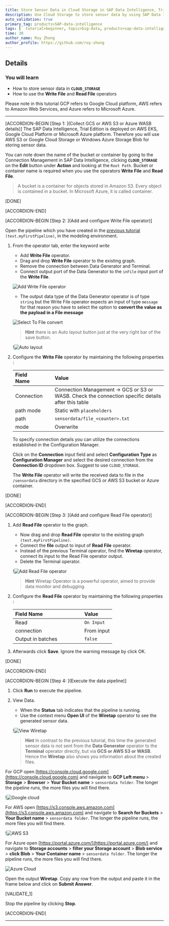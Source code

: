 ```yaml
---
title: Store Sensor Data in Cloud Storage in SAP Data Intelligence, Trial Edition
description: Use Cloud Storage to store sensor data by using SAP Data Intelligence, Trial Edition.
auto_validation: true
primary_tag: products>SAP-data-intelligence
tags: [  tutorial>beginner, topic>big-data, products>sap-data-intelligence ]
time: 30
author_name: Roy Zhong
author_profile: https://github.com/roy-zhong
---
```


## Details
### You will learn  
- How to store sensor data in **`CLOUD_STORAGE`**
- How to use the **Write File** and **Read File** operators

Please note in this tutorial GCP refers to Google Cloud platform, AWS refers to Amazon Web Services, and Azure refers to Microsoft Azure.

---

[ACCORDION-BEGIN [Step 1: ](Collect GCS or AWS S3 or Azure WASB details)]
The SAP Data Intelligence, Trial Edition is deployed on AWS EKS, Google Cloud Platform or Microsoft Azure platform. Therefore you will use AWS S3 or Google Cloud Storage or Windows Azure Storage Blob for storing sensor data.

You can note down the name of the bucket or container by going to the Connection Management in SAP Data Intelligence, clicking **`CLOUD_STORAGE`** on the **Edit** button under **Action** and looking at the `Root Path`. Bucket or container name is required when you use the operators **Write File** and **Read File**.

>A bucket is a container for objects stored in Amazon S3. Every object is contained in a bucket. In Microsoft Azure, it is called container.

[DONE]

[ACCORDION-END]

[ACCORDION-BEGIN [Step 2: ](Add and configure Write File operator)]

Open the pipeline which you have created in the [previous tutorial](dataintelligence-trial-v2-pipelines-part01) `(test.myFirstPipeline)`, in the modeling environment.

 1. From the operator tab, enter the keyword *write*
    - Add **Write File** operator.
    - Drag and drop **Write File** operator to the existing graph.
    - Remove the connection between Data Generator and Terminal.
    - Connect output port of the Data Generator to the `inFile` input port of the **Write File**.

    ![Add Write File operator](datahub-trial-v2-pipelines-part02-1.png)

    - The output data type of the Data Generator operator is of type `string` but the Write File operator expects an input of type `message` for that reason you have to select the option to **convert the value as the payload in a File message**

    ![Select To File convert](datahub-trial-v2-pipelines-part02-0.png)

    >**Hint** there is an Auto layout button just at the very right bar of the save button.

    !![Auto layout](autolayout.png)

2. Configure the **Write File** operator by maintaining the following properties :

    |  Field Name&nbsp;&nbsp;&nbsp;&nbsp;&nbsp;&nbsp;&nbsp;&nbsp;&nbsp;&nbsp;&nbsp;&nbsp;&nbsp;     | Value
    |  :------------- | :-------------
    | Connection | Connection Management -> GCS or S3 or WASB. Check the connection specific details after this table
    | path mode | Static with `placeholders`
    | path  | `sensordata/file_<counter>.txt`
    | mode | Overwrite

    To specify connection details you can utilize the connections established in the Configuration Manager.

    Click on the **Connection** input field and select **Configuration Type** as **Configuration Manager** and select the desired connection from the **Connection ID** dropdown box. Suggest to use `CLOUD_STORAGE`.

    The **Write File** operator will write the received data to file in the `/sensordata` directory in the specified GCS or AWS S3 bucket or Azure container.

[DONE]

[ACCORDION-END]

[ACCORDION-BEGIN [Step 3: ](Add and configure Read File operator)]

1. Add **Read File** operator to the graph.
    - Now drag and drop **Read File** operator to the existing graph `(test.myFirstPipeline)`.
    - Connect the **file** output to input of **Read File** operator.
    - Instead of the previous Terminal operator, find the **Wiretap** operator, connect its input to the Read File operator output.
    - Delete the Terminal operator.

    !![Add Read File operator](datahub-trial-v2-pipelines-part02-2.png)


    >**Hint** Wiretap Operator is a powerful operator, aimed to provide data monitor and debugging.

2. Configure the **Read File** operator by maintaining the following properties :

    |  Field Name&nbsp;&nbsp;&nbsp;&nbsp;&nbsp;&nbsp;&nbsp;&nbsp;&nbsp;&nbsp;&nbsp;&nbsp;&nbsp;&nbsp;&nbsp;&nbsp;&nbsp;&nbsp;&nbsp;&nbsp;&nbsp;&nbsp;&nbsp;&nbsp;&nbsp;&nbsp;&nbsp;     | Value
    |  :------------- | :-------------
    | Read  | `On Input`
    | connection | From input
    |  Output in batches  | `false`

3. Afterwards click **Save**. Ignore the warning message by click OK.

[DONE]

[ACCORDION-END]

[ACCORDION-BEGIN [Step 4: ](Execute the data pipeline)]

1. Click **Run** to execute the pipeline.

2. View Data.
    - When the **Status** tab indicates that the pipeline is running.
    - Use the context menu **Open UI** of the **Wiretap** operator to see the generated sensor data.

    !![View Wiretap](datahub-trial-v2-pipelines-part02-3.png)

    >**Hint** In contrast to the previous tutorial, this time the generated sensor data is not sent from the **Data Generator** operator to the **Terminal** operator directly, but via **GCS or AWS S3 or WASB**. Hence the **Wiretap** also shows you information about the created files.

For GCP open [https://console.cloud.google.com](https://console.cloud.google.com) and navigate to **GCP Left menu** > **Storage** > **Browser** > **Your Bucket name** > `sensordata folder`. The longer the pipeline runs, the more files you will find there.

!![Google cloud](datahub-trial-v2-pipelines-part02-4.png)

For AWS open [https://s3.console.aws.amazon.com](https://s3.console.aws.amazon.com) and navigate to **Search for Buckets** > **Your Bucket name** > `sensordata folder`. The longer the pipeline runs, the more files you will find there.

!![AWS S3](datahub-trial-v2-pipelines-part02-5.png)

For Azure open [https://portal.azure.com/](https://portal.azure.com/) and navigate to **Storage accounts** > **filter your Storage account** > **Blob service** > **click Blob** > **Your Container name** > `sensordata folder`. The longer the pipeline runs, the more files you will find there.

![Azure Cloud](datahub-trial-v2-pipelines-part02-6.png)

Open the output **Wiretap**. Copy any row from the output and paste it in the frame below and click on **Submit Answer**.

[VALIDATE_1]

Stop the pipeline by clicking **Stop**.

[ACCORDION-END]

---
